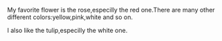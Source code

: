 My favorite flower is the rose,especilly the red one.There are many other different colors:yellow,pink,white and so on.


I also like the tulip,especilly the white one.

